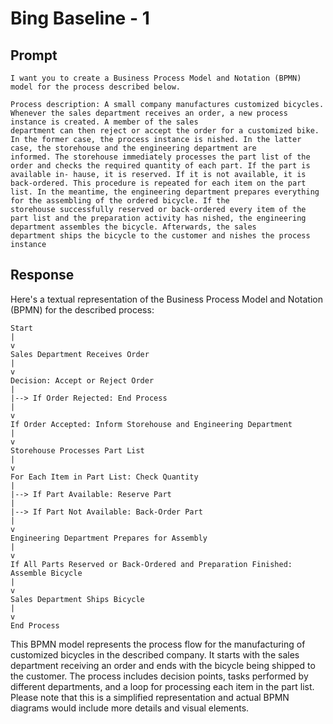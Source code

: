# Bing Baseline - 1

## Prompt 

    I want you to create a Business Process Model and Notation (BPMN) model for the process described below. 

    Process description: A small company manufactures customized bicycles. Whenever the sales department receives an order, a new process instance is created. A member of the sales 
    department can then reject or accept the order for a customized bike. In the former case, the process instance is nished. In the latter case, the storehouse and the engineering department are 
    informed. The storehouse immediately processes the part list of the order and checks the required quantity of each part. If the part is available in- hause, it is reserved. If it is not available, it is 
    back-ordered. This procedure is repeated for each item on the part list. In the meantime, the engineering department prepares everything for the assembling of the ordered bicycle. If the 
    storehouse successfully reserved or back-ordered every item of the part list and the preparation activity has nished, the engineering department assembles the bicycle. Afterwards, the sales 
    department ships the bicycle to the customer and nishes the process instance

## Response
Here's a textual representation of the Business Process Model and Notation (BPMN) for the described process:

```
Start
|
v
Sales Department Receives Order
|
v
Decision: Accept or Reject Order
|
|--> If Order Rejected: End Process
|
v
If Order Accepted: Inform Storehouse and Engineering Department
|
v
Storehouse Processes Part List
|
v
For Each Item in Part List: Check Quantity
|
|--> If Part Available: Reserve Part
|
|--> If Part Not Available: Back-Order Part
|
v
Engineering Department Prepares for Assembly
|
v
If All Parts Reserved or Back-Ordered and Preparation Finished: Assemble Bicycle
|
v
Sales Department Ships Bicycle
|
v
End Process
```

This BPMN model represents the process flow for the manufacturing of customized bicycles in the described company. It starts with the sales department receiving an order and ends with the bicycle being shipped to the customer. The process includes decision points, tasks performed by different departments, and a loop for processing each item in the part list. Please note that this is a simplified representation and actual BPMN diagrams would include more details and visual elements.